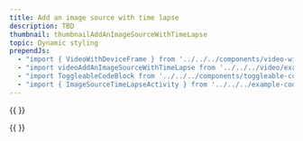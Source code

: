 ```yaml
---
title: Add an image source with time lapse
description: TBD
thumbnail: thumbnailAddAnImageSourceWithTimeLapse
topic: Dynamic styling
prependJs:
  - "import { VideoWithDeviceFrame } from '../../../components/video-with-device-frame'"
  - "import videoAddAnImageSourceWithTimeLapse from '../../../video/example-showtimelapse.mp4'"
  - "import ToggleableCodeBlock from '../../../components/toggleable-code-block'"
  - "import { ImageSourceTimeLapseActivity } from '../../../example-code/ImageSourceTimeLapseActivity.js'"
---
```


{{
  <VideoWithDeviceFrame 
    videoFile={videoAddAnImageSourceWithTimeLapse}
    rotation="horizontal"
    device="pixel-2"
  />
}}

<!-- Any notes about this example would go here.  -->

{{
  <ToggleableCodeBlock 
    codeSnippet={ImageSourceTimeLapseActivity}
  />
}}

